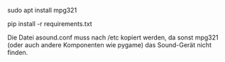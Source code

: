 
sudo apt install mpg321

pip install -r requirements.txt

Die Datei asound.conf muss nach /etc kopiert werden, da sonst mpg321 (oder auch andere Komponenten wie pygame) das Sound-Gerät nicht finden.
